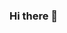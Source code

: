 ### Hi there 👋

<!--
**searleduay-dlsu/searleduay-dlsu** is a ✨ _special_ ✨ repository because its `README.md` (this file) appears on your GitHub profile.

- 🔭 I’m currently working on exploring the interactions between mutants of amyloid beta peptides and different antimicrobial peptides.
- 🌱 I’m currently learning to use AI methodologies so I can apply it to my research.
- 👯 I’m looking to collaborate on experimental research studies about antimicrobial peptides.
- 📫 How to reach me: searle.duay@dlsu.edu.ph
- 😄 Pronouns: he/his/him
- ⚡ Fun fact: I love singing! Let's sing together!
-->
